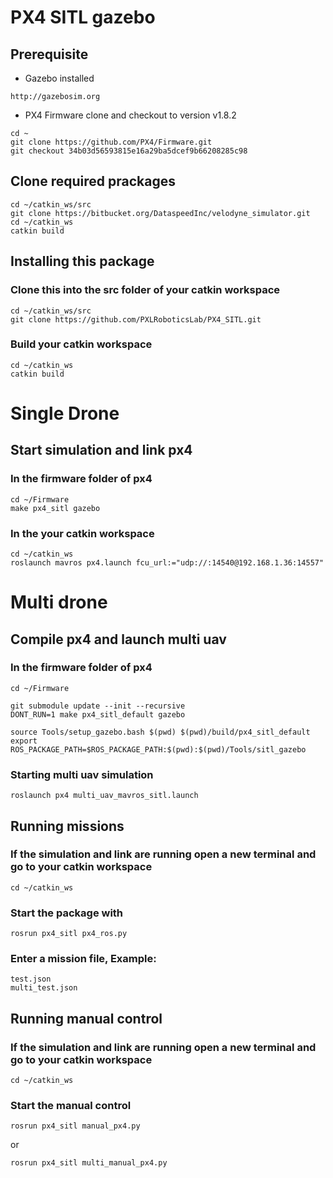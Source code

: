 # PX4 SITL gazebo

## Prerequisite
* Gazebo installed
```
http://gazebosim.org
```
* PX4 Firmware clone and checkout to version v1.8.2
```
cd ~
git clone https://github.com/PX4/Firmware.git
git checkout 34b03d56593815e16a29ba5dcef9b66208285c98
```

## Clone required prackages
```
cd ~/catkin_ws/src
git clone https://bitbucket.org/DataspeedInc/velodyne_simulator.git
cd ~/catkin_ws
catkin build
```
## Installing this package

### Clone this into the src folder of your catkin workspace
```
cd ~/catkin_ws/src
git clone https://github.com/PXLRoboticsLab/PX4_SITL.git
```
### Build your catkin workspace
```
cd ~/catkin_ws
catkin build
```

# Single Drone

## Start simulation and link px4

### In the firmware folder of px4
```
cd ~/Firmware
make px4_sitl gazebo
```

### In the your catkin workspace

```
cd ~/catkin_ws
roslaunch mavros px4.launch fcu_url:="udp://:14540@192.168.1.36:14557"
```
# Multi drone

## Compile px4 and launch multi uav

### In the firmware folder of px4
```
cd ~/Firmware

git submodule update --init --recursive
DONT_RUN=1 make px4_sitl_default gazebo

source Tools/setup_gazebo.bash $(pwd) $(pwd)/build/px4_sitl_default
export ROS_PACKAGE_PATH=$ROS_PACKAGE_PATH:$(pwd):$(pwd)/Tools/sitl_gazebo
```

### Starting multi uav simulation
```
roslaunch px4 multi_uav_mavros_sitl.launch
```

## Running missions

### If the simulation and link are running open a new terminal and go to your catkin workspace
```
cd ~/catkin_ws
```

### Start the package with
```
rosrun px4_sitl px4_ros.py
```

### Enter a mission file, Example:
```
test.json
multi_test.json
```


## Running manual control
### If the simulation and link are running open a new terminal and go to your catkin workspace
```
cd ~/catkin_ws
```

### Start the manual control
```
rosrun px4_sitl manual_px4.py
```
or
```
rosrun px4_sitl multi_manual_px4.py
```
